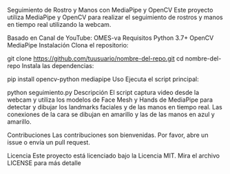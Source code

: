Seguimiento de Rostro y Manos con MediaPipe y OpenCV
Este proyecto utiliza MediaPipe y OpenCV para realizar el seguimiento de rostros y manos en tiempo real utilizando la webcam.

Basado en
Canal de YouTube: OMES-va
Requisitos
Python 3.7+
OpenCV
MediaPipe
Instalación
Clona el repositorio:


git clone https://github.com/tuusuario/nombre-del-repo.git
cd nombre-del-repo
Instala las dependencias:

pip install opencv-python mediapipe
Uso
Ejecuta el script principal:


python seguimiento.py
Descripción
El script captura video desde la webcam y utiliza los modelos de Face Mesh y Hands de MediaPipe para detectar y dibujar los landmarks faciales y de las manos en tiempo real. Las conexiones de la cara se dibujan en amarillo y las de las manos en azul y amarillo.

Contribuciones
Las contribuciones son bienvenidas. Por favor, abre un issue o envía un pull request.

Licencia
Este proyecto está licenciado bajo la Licencia MIT. Mira el archivo LICENSE para más detalle
